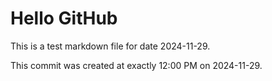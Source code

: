 # Hello GitHub
This is a test markdown file for date 2024-11-29.

This commit was created at exactly 12:00 PM on 2024-11-29.

